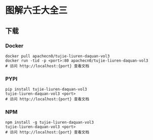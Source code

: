 # 图解六壬大全三

## 下载

### Docker

```
docker pull apachecn0/tujie-liuren-daquan-vol3
docker run -tid -p <port>:80 apachecn0/tujie-liuren-daquan-vol3
# 访问 http://localhost:{port} 查看文档
```

### PYPI

```
pip install tujie-liuren-daquan-vol3
tujie-liuren-daquan-vol3 <port>
# 访问 http://localhost:{port} 查看文档
```

### NPM

```
npm install -g tujie-liuren-daquan-vol3
tujie-liuren-daquan-vol3 <port>
# 访问 http://localhost:{port} 查看文档
```